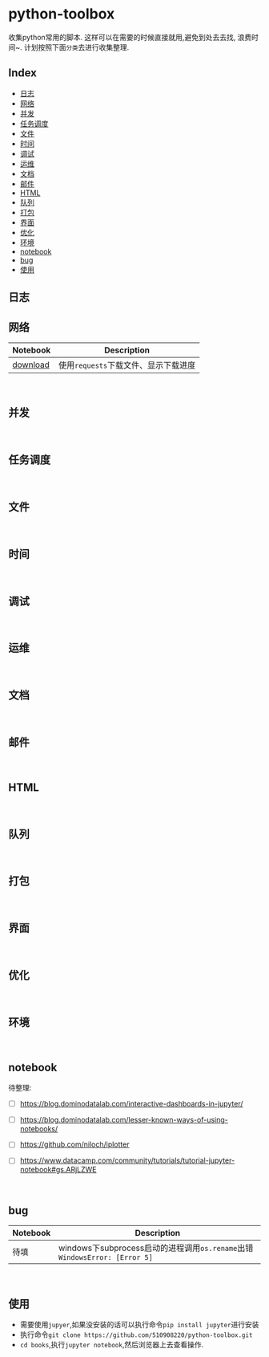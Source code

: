 # python-toolbox
收集python常用的脚本. 这样可以在需要的时候直接就用,避免到处去去找, 浪费时间~. 计划按照下面`分类`去进行收集整理.


## Index

* [日志](#日志)
* [网络](#网络)
* [并发](#并发)
* [任务调度](#任务调度)
* [文件](#文件)
* [时间](#时间)
* [调试](#调试)
* [运维](#运维)
* [文档](#文档)
* [邮件](#邮件)
* [HTML](#HTML)
* [队列](#队列)
* [打包](#打包)
* [界面](#界面)
* [优化](#优化)
* [环境](#环境)
* [notebook](#notebook)
* [bug](#bug)
* [使用](#使用)
## 日志

## 网络
| Notebook                                 | Description             |
| ---------------------------------------- | ----------------------- |
| [download](http://nbviewer.jupyter.org/github/510908220/python-toolbox/blob/master/books/network/download.ipynb) | 使用`requests`下载文件、显示下载进度 |


<br/>

## 并发
<br/>

## 任务调度
<br/>


## 文件
<br/>

## 时间
<br/>

## 调试
<br/>

## 运维
<br/>

## 文档
<br/>

## 邮件
<br/>


## HTML
<br/>

## 队列
<br/>

## 打包
<br/>

## 界面
<br/>

## 优化
<br/>

## 环境
<br/>

## notebook

待整理:

- [ ] https://blog.dominodatalab.com/interactive-dashboards-in-jupyter/
- [ ] https://blog.dominodatalab.com/lesser-known-ways-of-using-notebooks/
- [ ] https://github.com/niloch/iplotter
- [ ] https://www.datacamp.com/community/tutorials/tutorial-jupyter-notebook#gs.ARjLZWE



<br/>

## bug
| Notebook | Description                              |
| -------- | ---------------------------------------- |
| 待填       | windows下subprocess启动的进程调用`os.rename`出错`WindowsError: [Error 5] ` |

<br/>

## 使用

- 需要使用`jupyer`,如果没安装的话可以执行命令`pip install jupyter`进行安装
- 执行命令`git clone https://github.com/510908220/python-toolbox.git`
- `cd books`,执行`jupyter notebook`,然后浏览器上去查看操作.

